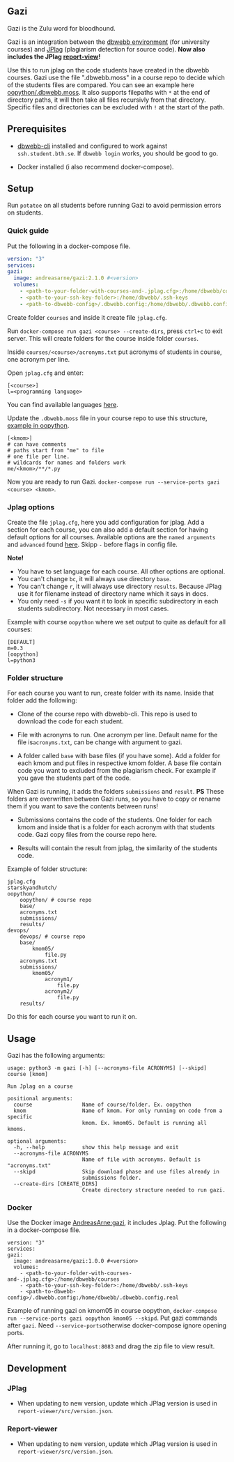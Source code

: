 Gazi
-------------------------

Gazi is the Zulu word for bloodhound.

Gazi is an integration between the [dbwebb environment](https://github.com/dbwebb-se/dbwebb-cli) (for university courses) and [JPlag](https://github.com/JPlag/jplag) (plagiarism detection for source code). **Now also includes the JPlag [report-view](https://jplag.github.io/JPlag/)!**

Use this to run jplag on the code students have created in the dbwebb courses. Gazi use the file ".dbwebb.moss" in a course repo to decide which of the students files are compared. You can see an example here [oopython/.dbwebb.moss](https://github.com/dbwebb-se/oopython/blob/master/.dbwebb.moss). It also supports filepaths with `*` at the end of directory paths, it will then take all files recursivly from that directory. Specific files and directories can be excluded with `!` at the start of the path.



Prerequisites
------------------------

- [dbwebb-cli](https://dbwebb.se/dbwebb-cli) installed and configured to work against `ssh.student.bth.se`. If `dbwebb login` works, you should be good to go.

- Docker installed (i also recommend docker-compose).



Setup
--------------------------

Run `potatoe` on all students before running Gazi to avoid permission errors on students.

### Quick guide

Put the following in a docker-compose file.

```yaml
version: "3"
services:
gazi:
  image: andreasarne/gazi:2.1.0 #<version>
  volumes:
    - <path-to-your-folder-with-courses-and-.jplag.cfg>:/home/dbwebb/courses
    - <path-to-your-ssh-key-folder>:/home/dbwebb/.ssh-keys
    - <path-to-dbwebb-config>/.dbwebb.config:/home/dbwebb/.dbwebb.config.real
```

Create folder `courses` and inside it create file `jplag.cfg`.

Run `docker-compose run gazi <course> --create-dirs`, press `ctrl+c` to exit server. This will create folders for the course inside folder `courses`.

Inside `courses/<course>/acronyms.txt` put acronyms of students in course, one acronym per line.

Open `jplag.cfg` and enter:
```
[<course>]
l=<programming language>
```
You can find available languages [here](https://github.com/jplag/JPlag/tree/18d0c163ceb53668d439044dabd4a9759adc1b5f?tab=readme-ov-file#supported-languages).

Update the `.dbwebb.moss` file in your course repo to use this structure, [example in oopython](https://github.com/dbwebb-se/oopython/blob/master/.dbwebb.moss).

```config
[<kmom>]
# can have comments
# paths start from "me" to file
# one file per line.
# wildcards for names and folders work
me/<kmom>/**/*.py
```

Now you are ready to run Gazi. `docker-compose run --service-ports gazi <course> <kmom>`.

### Jplag options

Create the file `jplag.cfg`, here you add configuration for jplag. Add a section for each course, you can also add a default section for having default options for all courses. Available options are the `named arguments` and `advanced` found [here](https://github.com/jplag/JPlag/tree/b816be5909fc6b97dfc3e533113c3d68af3f037d#cli). Skipp `-` before flags in config file.

**Note!** 
- You have to set language for each course. All other options are optional.
- You can't change `bc`, it will always use directory `base`.
- You can't change `r`, it will always use directory `results`. Because JPlag use it for filename instead of directory name which it says in docs.
- You only need `-s` if you want it to look in specific subdirectory in each students subdirectory. Not necessary in most cases.

Example with course `oopython` where we set output to quite as default for all courses:

```
[DEFAULT]
m=0.3
[oopython]
l=python3
```



### Folder structure

For each course you want to run, create folder with its name. Inside that folder add the following:

- Clone of the course repo with dbwebb-cli. This repo is used to download the code for each student.

- File with acronyms to run. One acronym per line. Default name for the file is`acronyms.txt`, can be change with argument to gazi.

- A folder called `base` with base files (if you have some). Add a folder for each kmom and put files in respective kmom folder. A base file contain code you want to excluded from the plagiarism check. For example if you gave the students part of the code.

When Gazi is running, it adds the folders `submissions` and `result`. **PS** These folders are overwritten between Gazi runs, so you have to copy or rename them if you want to save the contents between runs!

- Submissions contains the code of the students. One folder for each kmom and inside that is a folder for each acronym with that students code. Gazi copy files from the course repo here.

- Results will contain the result from jplag, the similarity of the students code.

Example of folder structure:

```
jplag.cfg
starskyandhutch/
oopython/
    oopython/ # course repo
    base/
    acronyms.txt
    submissions/
    results/
devops/
    devops/ # course repo
    base/
        kmom05/
            file.py
    acronyms.txt
    submissions/
        kmom05/
            acronym1/
                file.py
            acronym2/
                file.py
    results/
```

Do this for each course you want to run it on.



Usage
-------------------------

Gazi has the following arguments:

```
usage: python3 -m gazi [-h] [--acronyms-file ACRONYMS] [--skipd] course [kmom]

Run Jplag on a course

positional arguments:
  course                Name of course/folder. Ex. oopython
  kmom                  Name of kmom. For only running on code from a specific
                        kmom. Ex. kmom05. Default is running all kmoms.

optional arguments:
  -h, --help            show this help message and exit
  --acronyms-file ACRONYMS
                        Name of file with acronyms. Default is "acronyms.txt"
  --skipd               Skip download phase and use files already in
                        submissions folder.
  --create-dirs [CREATE_DIRS]
                        Create directory structure needed to run gazi.
```



### Docker

Use the Docker image [AndreasArne:gazi](https://hub.docker.com/repository/docker/andreasarne/gazi), it includes Jplag. Put the following in a docker-compose file.

```
version: "3"
services:
gazi:
  image: andreasarne/gazi:1.0.0 #<version>
  volumes:
    - <path-to-your-folder-with-courses-and-.jplag.cfg>:/home/dbwebb/courses
    - <path-to-your-ssh-key-folder>:/home/dbwebb/.ssh-keys
    - <path-to-dbwebb-config>/.dbwebb.config:/home/dbwebb/.dbwebb.config.real
```

Example of running gazi on kmom05 in course oopython, `docker-compose run --service-ports gazi oopython kmom05 --skipd`. Put gazi commands after `gazi`. Need `--service-ports`otherwise docker-compose ignore opening ports.

After running it, go to `localhost:8083` and drag the zip file to view result.



## Development

### JPlag

- When updating to new version, update which JPlag version is used in `report-viewer/src/version.json`.

### Report-viewer

- When updating to new version, update which JPlag version is used in `report-viewer/src/version.json`.
